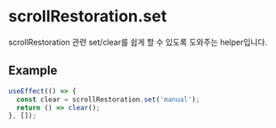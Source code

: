 # scrollRestoration.set

scrollRestoration 관련 set/clear를 쉽게 할 수 있도록 도와주는 helper입니다.

## Example

```typescript
useEffect(() => {
  const clear = scrollRestoration.set('manual');
  return () => clear();
}, []);
```
